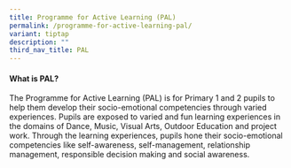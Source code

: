 ```yaml
---
title: Programme for Active Learning (PAL)
permalink: /programme-for-active-learning-pal/
variant: tiptap
description: ""
third_nav_title: PAL
---
```

<h4>What is PAL?</h4>
<p>The Programme for Active Learning (PAL) is for Primary 1 and 2 pupils
to help them develop their socio-emotional competencies through varied
experiences. Pupils are exposed to varied and fun learning experiences
in the domains of Dance, Music, Visual Arts, Outdoor Education and project
work. Through the learning experiences, pupils hone their socio-emotional
competencies like self-awareness, self-management, relationship management,
responsible decision making and social awareness.</p>